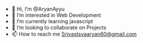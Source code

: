 - 👋 Hi, I’m @AryanAyyu
- 👀 I’m interested in Web Development
- 🌱 I’m currently learning javascript
- 💞️ I’m looking to collaborate on Projects
- 📫 How to reach me Srivastsvaaryan60@gmail.com

<!---
AryanAyyu/AryanAyyu is a ✨ special ✨ repository because its `README.md` (this file) appears on your GitHub profile.
You can click the Preview link to take a look at your changes.
--->
